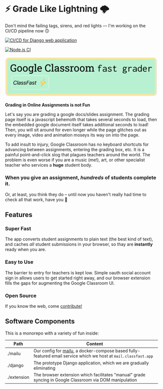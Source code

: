 # ⚡️ Grade Like Lightning 🌩

Don't mind the failing tags, sirens, and red lights –– I'm working on the
CI/CD pipeline now 🙃

[![CI/CD for Django web application](https://github.com/jdevries3133/fast_grader/actions/workflows/django.yml/badge.svg)](https://github.com/jdevries3133/fast_grader/actions/workflows/django.yml)

[![Node.js CI](https://github.com/jdevries3133/fast_grader/actions/workflows/extension.yml/badge.svg)](https://github.com/jdevries3133/fast_grader/actions/workflows/extension.yml)

![Fast Grader Logo](./django/fast_grader/static/logo.png)

**Grading in Online Assignments is not Fun**

Let's say you are grading a google docs/slides assignment. The grading page
itself is a javascript behemoth that takes several seconds to load, then the
embedded google document itself takes additional seconds to load! Then, you
will sit around for even longer while the page glitches out as every image,
video and animation moseys its way on into the page.

To add insult to injury, Google Classroom has no keyboard shortcuts for
advancing between assignments, entering the grading box, etc. It is a painful
point-and-click slog that plagues teachers around the world. The problem
is even worse if you are a music (me!), art, or other specialist teacher who
services a **huge** student body.

### When you give an assignment, _hundreds_ of students complete it.

Or, at least, you think they do – until now you haven't really had time to
check all that work, have you 🤔

## Features

### Super Fast

The app converts student assignments to plain text (the best kind of text), and
caches _all_ student submissions in your browser, so thay are **instantly**
ready when you are.

### Easy to Use

The barrier to entry for teachers is kept low. Simple oauth social account
sign in allows users to get started right away, and our browser extension
fills the gaps for augmenting the Google Classroom UI.

### Open Source

If you know the web, come
[contribute!](https://github.com/jdevries3133/fast_grader)

## Software Components

This is a monorepo with a variety of fun inside:

| Path        | Content                                                                                                                             |
| ----------- | ----------------------------------------------------------------------------------------------------------------------------------- |
| ./mailu     | Our config for [mailu](https://mailu.io), a docker-compose based fully-featured email service which we host at `mail.classfast.app` |
| ./django    | The prototype Django application, which we are gradually eliminating                                                                |
| ./extension | The browser extension which facilitates "manual" grade syncing in Google Classroom via DOM manipulation                             |
